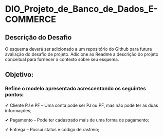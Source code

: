 <h1>DIO_Projeto_de_Banco_de_Dados_E-COMMERCE</h1>
 
<h2>Descrição do Desafio</h2>
<p>O esquema deverá ser adicionado a um repositório do Github para futura avaliação do desafio de projeto. Adicione ao Readme a descrição do projeto conceitual para fornecer o contexto sobre seu esquema.</p>

<h2>Objetivo:</h2>
<h3>Refine o modelo apresentado acrescentando os seguintes pontos:</h3>

<p>&#10004; Cliente PJ e PF – Uma conta pode ser PJ ou PF, mas não pode ter as duas informações;</p>
<p>&#10004; Pagamento – Pode ter cadastrado mais de uma forma de pagamento;</p>
<p>&#10004; Entrega – Possui status e código de rastreio;</p>
